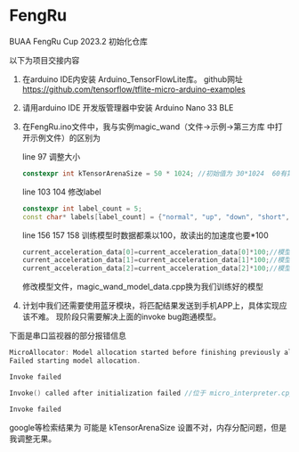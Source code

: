 # FengRu
BUAA FengRu Cup 2023.2
初始化仓库


以下为项目交接内容
1. 在arduino IDE内安装 Arduino_TensorFlowLite库。
   github网址 https://github.com/tensorflow/tflite-micro-arduino-examples

2. 请用arduino IDE 开发版管理器中安装 Arduino Nano 33 BLE

3. 在FengRu.ino文件中，我与实例magic_wand（文件->示例->第三方库 中打开示例文件）的区别为
   
    line 97 调整大小
    ```c++
    constexpr int kTensorArenaSize = 50 * 1024; //初始值为 30*1024  60有第一条失败 80无第一条失败 100失败 向下调整 20失败
    ```

    line 103 104 修改label
    ```c++
    constexpr int label_count = 5;
    const char* labels[label_count] = {"normal", "up", "down", "short", "negative"};
    ```

    line 156 157 158 训练模型时数据都乘以100，故读出的加速度也要*100

    ```c++
    current_acceleration_data[0]=current_acceleration_data[0]*100;//模型数据乘以100
    current_acceleration_data[1]=current_acceleration_data[1]*100;//模型数据乘以100
    current_acceleration_data[2]=current_acceleration_data[2]*100;//模型数据乘以100
    ```
   修改模型文件，magic_wand_model_data.cpp换为我们训练好的模型

4. 计划中我们还需要使用蓝牙模块，将匹配结果发送到手机APP上，具体实现应该不难。
   现阶段只需要解决上面的invoke bug跑通模型。

下面是串口监视器的部分报错信息
```c++
MicroAllocator: Model allocation started before finishing previously allocated model
Failed starting model allocation.

Invoke failed

Invoke() called after initialization failed //位于 micro_interpreter.cpp line 275

Invoke failed
```

google等检索结果为 可能是 kTensorArenaSize 设置不对，内存分配问题，但是我调整无果。